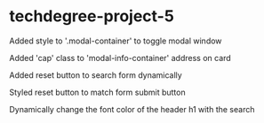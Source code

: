 # techdegree-project-5

Added style to '.modal-container' to toggle modal window

Added 'cap' class to 'modal-info-container' address on card

Added reset button to search form dynamically

Styled reset button to match form submit button

Dynamically change the font color of the header h1 with the search